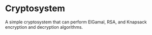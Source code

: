 Cryptosystem
============

A simple cryptosystem that can perform ElGamal, RSA, and Knapsack encryption and decryption algorithms.
